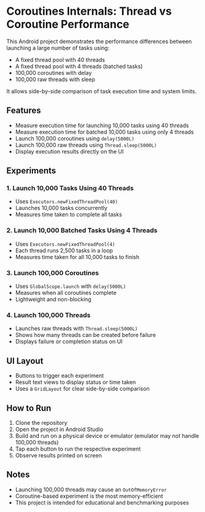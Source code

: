 # Coroutines Internals: Thread vs Coroutine Performance

This Android project demonstrates the performance differences between launching a large number of tasks using:

- A fixed thread pool with 40 threads
- A fixed thread pool with 4 threads (batched tasks)
- 100,000 coroutines with delay
- 100,000 raw threads with sleep

It allows side-by-side comparison of task execution time and system limits.

## Features

- Measure execution time for launching 10,000 tasks using 40 threads
- Measure execution time for batched 10,000 tasks using only 4 threads
- Launch 100,000 coroutines using `delay(5000L)`
- Launch 100,000 raw threads using `Thread.sleep(5000L)`
- Display execution results directly on the UI

## Experiments

### 1. Launch 10,000 Tasks Using 40 Threads

- Uses `Executors.newFixedThreadPool(40)`
- Launches 10,000 tasks concurrently
- Measures time taken to complete all tasks

### 2. Launch 10,000 Batched Tasks Using 4 Threads

- Uses `Executors.newFixedThreadPool(4)`
- Each thread runs 2,500 tasks in a loop
- Measures time taken for all 10,000 tasks to finish

### 3. Launch 100,000 Coroutines

- Uses `GlobalScope.launch` with `delay(5000L)`
- Measures when all coroutines complete
- Lightweight and non-blocking

### 4. Launch 100,000 Threads

- Launches raw threads with `Thread.sleep(5000L)`
- Shows how many threads can be created before failure
- Displays failure or completion status on UI

## UI Layout

- Buttons to trigger each experiment
- Result text views to display status or time taken
- Uses a `GridLayout` for clear side-by-side comparison

## How to Run

1. Clone the repository
2. Open the project in Android Studio
3. Build and run on a physical device or emulator (emulator may not handle 100,000 threads)
4. Tap each button to run the respective experiment
5. Observe results printed on screen

## Notes

- Launching 100,000 threads may cause an `OutOfMemoryError`
- Coroutine-based experiment is the most memory-efficient
- This project is intended for educational and benchmarking purposes

